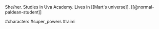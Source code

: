 She/her. Studies in Uva Academy. Lives in [[Mart's universe]]. [[@normal-paldean-student]]

#characters #super_powers #raimi 